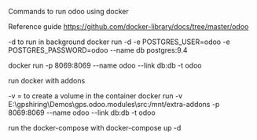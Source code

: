 Commands to run odoo using docker

Reference guide https://github.com/docker-library/docs/tree/master/odoo

-d to run in background
docker run -d -e POSTGRES_USER=odoo -e POSTGRES_PASSWORD=odoo --name db postgres:9.4

docker run -p 8069:8069 --name odoo --link db:db -t odoo


run docker with addons

-v = to create a volume in the container
docker run -v E:\gpshiring\Demos\gps.odoo.modules\src:/mnt/extra-addons -p 8069:8069 --name odoo --link db:db -t odoo



run the docker-compose with docker-compose up -d